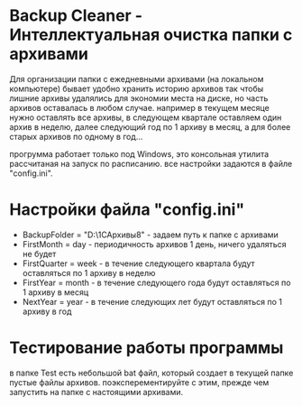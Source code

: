 # Backup Cleaner - Интеллектуальная очистка папки с архивами

Для организации папки с ежедневными архивами (на локальном компьютере) бывает удобно хранить историю архивов так чтобы лишние архивы удалялись для экономии места на диске, но часть архивов оставалась в любом случае.
например в текущем месяце нужно оставлять все архивы, в следующем квартале оставляем один архив в неделю, далее следующий год по 1 архиву в месяц, а для более старых архивов по одному в год...

прогрумма работает только под Windows, это консольная утилита рассчитаная на запуск по расписанию. все настройки задаются в файле "config.ini".

# Настройки файла "config.ini"
+ BackupFolder = "D:\1САрхивы8\" - задаем путь к папке с архивами
+ FirstMonth = day - периодичность архивов 1 день, ничего удаляться не будет
+ FirstQuarter = week - в течение следующего квартала будут оставляться по 1 архиву в неделю
+ FirstYear = month - в течение следующего года будут оставляться по 1 архиву в месяц
+ NextYear = year - в течение следующих лет будут оставляться по 1 архиву в год

# Тестирование работы программы
в папке Test есть небольшой bat файл, который создает в текущей папке пустые файлы архивов. поэксперементируйте с этим, прежде чем запустить на папке с настоящими архивами.
